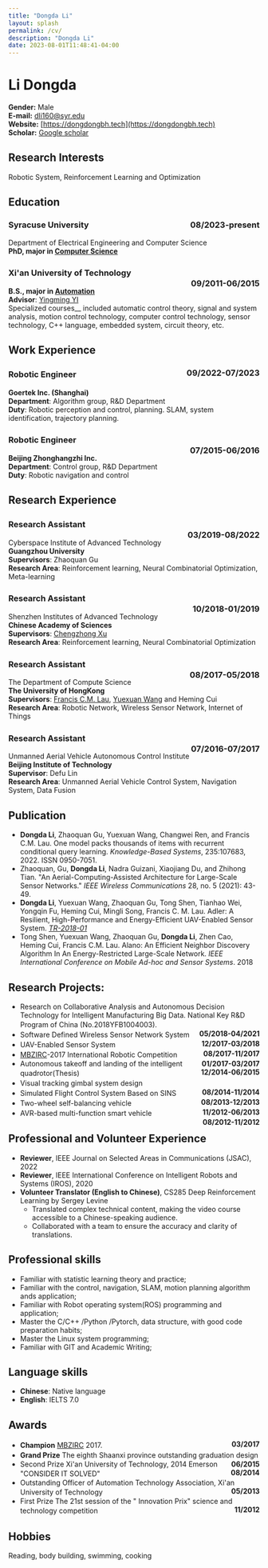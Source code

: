 ```yaml
---
title: "Dongda Li"
layout: splash
permalink: /cv/
description: "Dongda Li"
date: 2023-08-01T11:48:41-04:00
---
```



<!-- ### [__PDF Version__](../assets/pdf/cv.pdf){:style="float: right;color:#c14b1d;"} -->

# Li Dongda
__Gender:__ Male<br>
__E-mail:__ <dli160@syr.edu><br>
__Website:__ [https://dongdongbh.tech](https://dongdongbh.tech)<br>
__Scholar:__ [Google scholar](https://scholar.google.com/citations?user=rIFpsA0AAAAJ&hl=en&oi=ao)

## Research Interests

Robotic System, Reinforcement Learning and Optimization

## Education

### Syracuse University      <span style="float:right;">__08/2023-present__</span>  
Department of Electrical Engineering and Computer Science<br>
**PhD, major in <u>Computer Science</u>**

### Xi'an University of Technology　　　　　　　　　<span style="float:right;">__09/2011-06/2015__</span>  
**B.S., major in <u>Automation</u>**  
**Advisor**: <u>Yingming YI</u>  
Specialized courses__ included automatic control theory, signal and system analysis, motion control technology, computer control technology, sensor technology, C++ language, embedded system, circuit theory, etc.

## Work Experience
### Robotic Engineer　　　　　<span style="float:right;">__09/2022-07/2023__</span>  

**Goertek Inc. (Shanghai)**  
**Department**: Algorithm group, R&D Department<br>
**Duty**: Robotic perception and control, planning. SLAM, system identification, trajectory planning.

### Robotic Engineer　　　　　　　　　　　　　　　　　　　<span style="float:right;">__07/2015-06/2016__</span>  
**Beijing Zhonghangzhi Inc.**  
**Department**: Control group, R&D Department<br>
**Duty**: Robotic navigation and control

## Research Experience
### Research Assistant　　　　　　　　　　　　　　　　　　　<span style="float:right;">__03/2019-08/2022__</span>  

Cyberspace Institute of Advanced Technology  
**Guangzhou University**  
**Supervisors**: Zhaoquan Gu  
**Research Area**: Reinforcement learning, Neural Combinatorial Optimization, Meta-learning

### Research Assistant　　　　　　　　　　　　　　　　　　　<span style="float:right;">__10/2018-01/2019__</span>  

Shenzhen Institutes of Advanced Technology  
**Chinese Academy of Sciences**  
**Supervisors**: [Chengzhong Xu](https://www.fst.um.edu.mo/personal/czxu/)  
**Research Area**: Reinforcement learning, Neural Combinatorial Optimization

### Research Assistant　　　　　　　　　　　　　　　　　　　<span style="float:right;">__08/2017-05/2018__</span>  

The Department of Compute Science    
__The University of HongKong__   
**Supervisors**: [Francis C.M. Lau](https://i.cs.hku.hk/~fcmlau/), [Yuexuan Wang](https://i.cs.hku.hk/~amywang/) and Heming Cui    
**Research Area**: Robotic Network, Wireless Sensor Network, Internet of Things

### Research Assistant　　　　　　　　　　　　　　　　　　　<span style="float:right;">__07/2016-07/2017__</span>  
Unmanned Aerial Vehicle Autonomous Control Institute   
__Beijing Institute of Technology__   
**Supervisor**: Defu Lin   
**Research Area**: Unmanned Aerial Vehicle Control System, Navigation System, Data Fusion

## Publication
* **Dongda Li**, Zhaoquan Gu, Yuexuan Wang, Changwei Ren, and Francis C.M. Lau. One model packs thousands of items with recurrent conditional query learning. *Knowledge-Based Systems*, 235:107683, 2022. ISSN 0950-7051.
* Zhaoquan, Gu, **Dongda Li**, Nadra Guizani, Xiaojiang Du, and Zhihong Tian. "An Aerial-Computing-Assisted Architecture for Large-Scale Sensor Networks." *IEEE Wireless Communications* 28, no. 5 (2021): 43-49.
* **Dongda Li**, Yuexuan Wang, Zhaoquan Gu, Tong Shen, Tianhao Wei, Yongqin Fu, Heming Cui, Mingli Song, Francis C. M. Lau. Adler: A Resilient, High-Performance and Energy-Efficient UAV-Enabled Sensor System. *[TR-2018-01](http://www.cs.hku.hk/research/techreps/document/TR-2018-01.pdf)*
* Tong Shen, Yuexuan Wang, Zhaoquan Gu, **Dongda Li**, Zhen Cao, Heming Cui, Francis C.M. Lau. Alano: An Efficient Neighbor Discovery Algorithm In An Energy-Restricted Large-Scale Network. *IEEE International Conference on Mobile Ad-hoc and Sensor Systems*. 2018


## Research Projects:
+ Research on Collaborative Analysis and Autonomous Decision Technology for Intelligent Manufacturing Big Data. 
National Key R&D Program of China (No.2018YFB1004003). 　　　　　　 　　　           <span style="float:right;">__05/2018-04/2021__</span>  
+ Software Defined Wireless Sensor Network System　　　　　　　　　　　　　　　　　　<span style="float:right;">__12/2017-03/2018__</span>  
+ UAV-Enabled Sensor System　　　　　　　　　　　　　　　　　　　　　　　　　　　　  <span style="float:right;">__08/2017-11/2017__</span>  
+ [MBZIRC](https://www.youtube.com/watch?app=desktop&v=780gnSG1nXs&ab_channel=MBZIRC)-2017 International Robotic Competition　<span style="float:right;">__01/2017-03/2017__</span>  
+ Autonomous takeoff and landing of the intelligent quadrotor(Thesis)　　　　　　　　　<span style="float:right;">__12/2014-06/2015__</span>  
+ Visual tracking gimbal system design　　　　　　　　　　　　　　　　　　　　　　　　 <span style="float:right;">__08/2014-11/2014__</span>  
+ Simulated Flight Control System Based on SINS　　　　　　　　　　　　　　　　　　　  <span style="float:right;">__08/2013-12/2013__</span>  
+ Two-wheel self-balancing vehicle　　　　　　　　　　　　　　　　　　　　　　　　　 　<span style="float:right;">__11/2012-06/2013__</span>  
+ AVR-based multi-function smart vehicle　　　　　　　　　　　　　　　　　　　　　　 　<span style="float:right;">__08/2012-11/2012__</span>  

## Professional and Volunteer Experience
- **Reviewer**, IEEE Journal on Selected Areas in Communications (JSAC), 2022
- **Reviewer**, IEEE International Conference on Intelligent Robots and Systems (IROS), 2020
- **Volunteer Translator (English to Chinese)**, CS285 Deep Reinforcement Learning by Sergey Levine
  - Translated complex technical content, making the video course accessible to a Chinese-speaking audience.
  - Collaborated with a team to ensure the accuracy and clarity of translations.

## Professional skills

* Familiar with statistic learning theory and practice;
* Familiar with the control, navigation, SLAM, motion planning algorithm ands application;
* Familiar with Robot operating system(ROS) programming and application;
* Master the C/C++ /Python /Pytorch, data structure, with good code preparation habits;
* Master the Linux system programming;
* Familiar with GIT and Academic Writing;

## Language skills
* __Chinese__: Native language
* __English__: IELTS 7.0

## Awards
* __Champion__    [MBZIRC](https://youtu.be/Qvw5Z9baF-A?t=10s) 2017.　　　　　　　　　　　　　<span style="float:right;">__03/2017__</span>  
* __Grand Prize__  The eighth Shaanxi province outstanding graduation design　　　　　　　　　　　　<span style="float:right;">__06/2015__</span>  
* Second Prize  Xi'an University of Technology, 2014 Emerson "CONSIDER IT SOLVED"　　　　　　　<span style="float:right;">__08/2014__</span>  
* Outstanding Officer of Automation Technology Association, Xi'an University of Technology　　　　　<span style="float:right;">__05/2013__</span>  
* First Prize  The 21st session of the " Innovation Prix" science and technology competition　　　　　<span style="float:right;">__11/2012__</span>  

## Hobbies

Reading, body building, swimming, cooking


